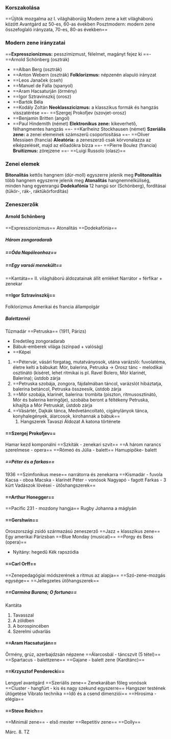 ### Korszakolása
==Újítók mozgalma az I. világháborúig
Modern zene a két világháború között
Avantgárd az 50-es, 60-as években
Posztmodern: modern zene összefoglaló irányzata, 70-es, 80-as években==

### Modern zene irányzatai
==**Expresszionizmus:** pesszimizmust, félelmet, magányt fejez ki
==- ==Arnold Schönberg (osztrák)
- ==Alban Berg (osztrák)
- ==Anton Webern (osztrák)
**Folklorizmus:** népzenén alapuló irányzat
- ==Leos Janaček (cseh)
- ==Manuel de Falla (spanyol)
- ==Aram Hacsaturján (örmény)
- ==Igor Sztravinszkij (orosz)
- ==Bartók Béla
- ==Kodály Zoltán
**Neoklasszicizmus:** a klasszikus formák és hangzás visszatérése
==- ==Szergej Prokofjev (szovjet-orosz)
- ==Benjamin Britten (angol)
- ==Paul Hindemith (német)
**Elektronikus zene:** kikeverhető, félhangmentes hangzás
==- ==Karlheinz Stockhausen (német)
**Szeriális zene:** a zenei elemeinek számszerű csoportosítása
==- ==Oliver Messiaen (francia)
**Aleatória:** a zeneszerző csak körvonalazza az elképzelését, majd az előadókra bízza
==- ==Pierre Boulez (francia)
**Bruitizmus:** zörejzene
==- ==Luigi Russolo (olasz)==

### Zenei elemek
**Bitonalitás** kettős hangnem (dúr-moll) egyszerre jelenik meg
**Politonalitás** több hangnem egyszerre jelenik meg
**Atonalitás** hangnemnélküliség, minden hang egyenrangú
**Dodekafónia** 12 hangú sor (Schönberg), fordításai (tükör-, rák-, ráktükörfordítás)

### Zeneszerzők
#### Arnold Schönberg
==Expresszionizmus==
Atonalitás
==Dodekafónia==
##### Három zongoradarab
##### ==Óda Napóleonhoz==
##### ==Egy varsói menekült==
==Kantáta==
II. világháború áldozatainak állít emléket
Narrátor + férfikar + zenekar

#### ==Igor Sztravinszkij==
Folklorizmus
Amerikai és francia állampolgár
##### Balettzenéi
Tűzmadár
==Petruska== (1911, Párizs)
- Eredetileg zongoradarab
- Bábuk-emberek világa (színpad + valóság)
- ==Képei
1. ==Pétervár, vásári forgatag, mutatványosok, utána varázsló: fuvolatéma, életre kelti a bábukat: Mór, balerina, Petruska → Orosz tánc - melodikai osztinátó (kíséret, lehet ritmikai is pl. Ravel Bolero, Mór klarinét, Balerina); üstdob zárja
2. ==Petruska szobája, zongora, fájdalmában táncol, varázslót hibáztatja, balerina betáncol, Petruska összeesik, üstdob zárja
3. ==Mór szobája, klarinét, balerina: trombita (piszton, ritmusosztinátó, Mór és balerina keringője), szobába beront a féltékeny Petruska, kihajítja a Mór Petruskát, üstdob zárja
4. ==Vásártér, Dajkák tánca, Medvetáncoltató, cigánylányok tánca, konyhalegények, álarcosok, kirohannak a bábuk==
	1. Hangszerek
Tavaszi Áldozat
A katona története
#### ==Szergej Prokofjev==
Hamar kezd komponálni
==Szkíták - zenekari szvit==
==A három narancs szerelmese - opera==
==Rómeó és Júlia - balett==
Hamupipőke- balett
##### ==Péter és a farkas==
1936
==Szimfonikus mese== narrátorra és zenekarra
==Kismadár - fuvola
Kacsa - oboa
Macska - klarinét
Péter - vonósok
Nagyapó - fagott
Farkas - 3 kürt
Vadászok lövései - ütőshangszerek==
#### ==Arthur Honegger==
==Pacific 231 - mozdony hangja==
Rugby
Johanna a máglyán
#### ==Gershwin==
Oroszországi zsidó származású zeneszerző
==Jazz + klasszikus zene==
Egy amerikai Párizsban
==Blue Monday (musical)==
==Porgy és Bess (opera)==
- Nyitány: hegedű
Kék rapszódia

#### ==Carl Orff==
==Zenepedagógiai módszerének a ritmus az alapja==
==Szó-zene-mozgás egysége==
==Jellegzetes ütőhangszerek==
##### ==Carmina Burana; O fortuna==
Kantáta
1. Tavasszal
2. A zöldben
3. A borospincében
4. Szerelmi udvarlás

#### ==Aram Hacsaturján==
Örmény, grúz, azerbajdzsán népzene
==Álarcosbál - táncszvit (5 tétel)==
==Spartacus - balettzene==
==Gajane - balett zene (Kardtánc)==

#### ==Krzysztof Penderecki==
Lengyel avantgárd
==Szeriális zene==
Zenekarában főleg vonósok
==Cluster - hangfürt - kis és nagy szekund egyszerre==
Hangszer testének ütögetése
Vibrato technika
==Idő és a csend dimenziói==
==Hirosima - elégia==

#### ==Steve Reich==
==Minimál zene== - első mester
==Repetitív zene==
==Dolly==



Márc. 8. TZ